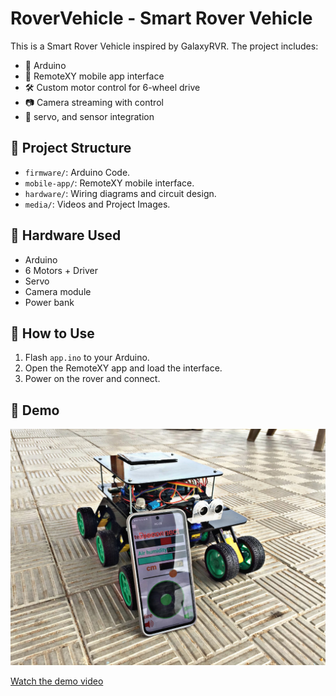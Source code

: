 # RoverVehicle - Smart Rover Vehicle

This is a Smart Rover Vehicle inspired by GalaxyRVR. The project includes:

- 🔧 Arduino
- 📱 RemoteXY mobile app interface
- 🛠️ Custom motor control for 6-wheel drive
- 📷 Camera streaming with control
- 🚗 servo, and sensor integration

## 📁 Project Structure

- `firmware/`: Arduino Code.
- `mobile-app/`: RemoteXY mobile interface.
- `hardware/`: Wiring diagrams and circuit design.
- `media/`: Videos and Project Images.

## 🔌 Hardware Used

- Arduino
- 6 Motors + Driver
- Servo
- Camera module
- Power bank

## 📱 How to Use

1. Flash `app.ino` to your Arduino.
2. Open the RemoteXY app and load the interface.
3. Power on the rover and connect.

## 📸 Demo

![Rover](media/robot-main.jpg)

[Watch the demo video](https://drive.google.com/file/d/1qA3YjZa4XPtolr_T7oA2zuQGJEov9Zbx/view?usp=drive_link)

